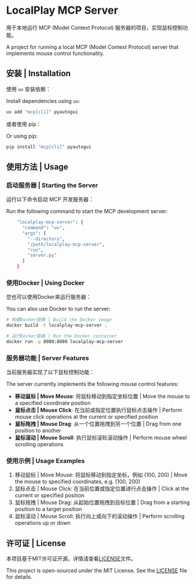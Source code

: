 # LocalPlay MCP Server

用于本地运行 MCP (Model Context Protocol) 服务器的项目，实现鼠标控制功能。

A project for running a local MCP (Model Context Protocol) server that implements mouse control functionality.

## 安装 | Installation

使用 `uv` 安装依赖：

Install dependencies using `uv`:

```bash
uv add "mcp[cli]" pyautogui
```

或者使用 pip：

Or using pip:

```bash
pip install "mcp[cli]" pyautogui
```

## 使用方法 | Usage

### 启动服务器 | Starting the Server

运行以下命令启动 MCP 开发服务器：

Run the following command to start the MCP development server:

```bash
    "localplay-mcp-server": {
      "command": "uv",
      "args": [
        "--directory",
        "/path/localplay-mcp-server",
        "run",
        "server.py"
      ]
    }
```

### 使用Docker | Using Docker

您也可以使用Docker来运行服务器：

You can also use Docker to run the server:

```bash
# 构建Docker镜像 | Build the Docker image
docker build -t localplay-mcp-server .

# 运行Docker容器 | Run the Docker container
docker run -p 8080:8080 localplay-mcp-server
```

### 服务器功能 | Server Features

当前服务器实现了以下鼠标控制功能：

The server currently implements the following mouse control features:

- **移动鼠标 | Move Mouse**: 将鼠标移动到指定坐标位置 | Move the mouse to a specified coordinate position
- **鼠标点击 | Mouse Click**: 在当前或指定位置执行鼠标点击操作 | Perform mouse click operations at the current or specified position
- **鼠标拖拽 | Mouse Drag**: 从一个位置拖拽到另一个位置 | Drag from one position to another
- **鼠标滚动 | Mouse Scroll**: 执行鼠标滚轮滚动操作 | Perform mouse wheel scrolling operations

### 使用示例 | Usage Examples

1. 移动鼠标 | Move Mouse: 将鼠标移动到指定坐标，例如 (100, 200) | Move the mouse to specified coordinates, e.g. (100, 200)
2. 鼠标点击 | Mouse Click: 在当前位置或指定位置进行点击操作 | Click at the current or specified position
3. 鼠标拖拽 | Mouse Drag: 从起始位置拖拽到目标位置 | Drag from a starting position to a target position
4. 鼠标滚动 | Mouse Scroll: 执行向上或向下的滚动操作 | Perform scrolling operations up or down

## 许可证 | License

本项目基于MIT许可证开源。详情请查看[LICENSE](LICENSE)文件。

This project is open-sourced under the MIT License. See the [LICENSE](LICENSE) file for details.

